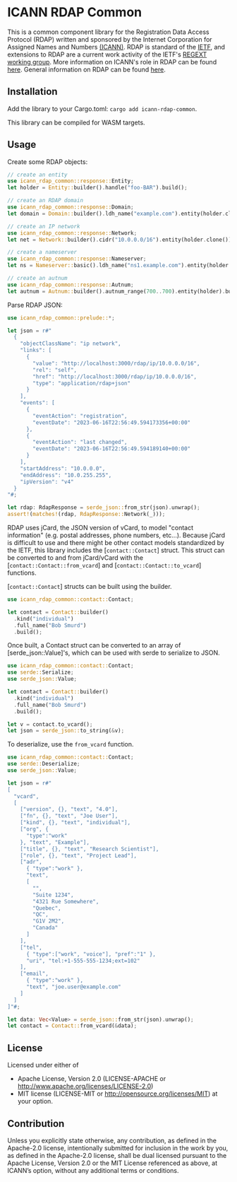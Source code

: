 ICANN RDAP Common
=================

This is a common component library for the Registration Data Access Protocol (RDAP) written and sponsored
by the Internet Corporation for Assigned Names and Numbers [(ICANN)](https://www.icann.org). 
RDAP is standard of the [IETF](https://ietf.org/), and extensions
to RDAP are a current work activity of the IETF's [REGEXT working group](https://datatracker.ietf.org/wg/regext/documents/).
More information on ICANN's role in RDAP can be found [here](https://www.icann.org/rdap).
General information on RDAP can be found [here](https://rdap.rcode3.com/).


Installation
------------

Add the library to your Cargo.toml: `cargo add icann-rdap-common`.

This library can be compiled for WASM targets.

Usage
-----

Create some RDAP objects:

```rust
// create an entity
use icann_rdap_common::response::Entity;
let holder = Entity::builder().handle("foo-BAR").build();

// create an RDAP domain
use icann_rdap_common::response::Domain;
let domain = Domain::builder().ldh_name("example.com").entity(holder.clone()).build();

// create an IP network
use icann_rdap_common::response::Network;
let net = Network::builder().cidr("10.0.0.0/16").entity(holder.clone()).build().unwrap();

// create a nameserver
use icann_rdap_common::response::Nameserver;
let ns = Nameserver::basic().ldh_name("ns1.example.com").entity(holder.clone()).build().unwrap();

// create an autnum
use icann_rdap_common::response::Autnum;
let autnum = Autnum::builder().autnum_range(700..700).entity(holder).build();
```

Parse RDAP JSON:

```rust
use icann_rdap_common::prelude::*;

let json = r#"
  {
    "objectClassName": "ip network",
    "links": [
      {
        "value": "http://localhost:3000/rdap/ip/10.0.0.0/16",
        "rel": "self",
        "href": "http://localhost:3000/rdap/ip/10.0.0.0/16",
        "type": "application/rdap+json"
      }
    ],
    "events": [
      {
        "eventAction": "registration",
        "eventDate": "2023-06-16T22:56:49.594173356+00:00"
      },
      {
        "eventAction": "last changed",
        "eventDate": "2023-06-16T22:56:49.594189140+00:00"
      }
    ],
    "startAddress": "10.0.0.0",
    "endAddress": "10.0.255.255",
    "ipVersion": "v4"
  }
"#;

let rdap: RdapResponse = serde_json::from_str(json).unwrap();
assert!(matches!(rdap, RdapResponse::Network(_)));
```

RDAP uses jCard, the JSON version of vCard, to model "contact information"
(e.g. postal addresses, phone numbers, etc...). Because jCard is difficult
to use and there might be other contact models standardized by the IETF,
this library includes the [`contact::Contact`] struct. This struct can be
converted to and from jCard/vCard with the [`contact::Contact::from_vcard`]
and [`contact::Contact::to_vcard`] functions.

[`contact::Contact`] structs can be built using the builder.

```rust
use icann_rdap_common::contact::Contact;

let contact = Contact::builder()
  .kind("individual")
  .full_name("Bob Smurd")
  .build();
```

Once built, a Contact struct can be converted to an array of [serde_json::Value]'s,
which can be used with serde to serialize to JSON.

```rust
use icann_rdap_common::contact::Contact;
use serde::Serialize;
use serde_json::Value;

let contact = Contact::builder()
  .kind("individual")
  .full_name("Bob Smurd")
  .build();

let v = contact.to_vcard();
let json = serde_json::to_string(&v);
```

To deserialize, use the `from_vcard` function.

```rust
use icann_rdap_common::contact::Contact;
use serde::Deserialize;
use serde_json::Value;

let json = r#"
[
  "vcard",
  [
    ["version", {}, "text", "4.0"],
    ["fn", {}, "text", "Joe User"],
    ["kind", {}, "text", "individual"],
    ["org", {
      "type":"work"
    }, "text", "Example"],
    ["title", {}, "text", "Research Scientist"],
    ["role", {}, "text", "Project Lead"],
    ["adr",
      { "type":"work" },
      "text",
      [
        "",
        "Suite 1234",
        "4321 Rue Somewhere",
        "Quebec",
        "QC",
        "G1V 2M2",
        "Canada"
      ]
    ],
    ["tel",
      { "type":["work", "voice"], "pref":"1" },
      "uri", "tel:+1-555-555-1234;ext=102"
    ],
    ["email",
      { "type":"work" },
      "text", "joe.user@example.com"
    ]
  ]
]"#;

let data: Vec<Value> = serde_json::from_str(json).unwrap();
let contact = Contact::from_vcard(&data);
```

License
-------

Licensed under either of
* Apache License, Version 2.0 (LICENSE-APACHE or http://www.apache.org/licenses/LICENSE-2.0)
* MIT license (LICENSE-MIT or http://opensource.org/licenses/MIT) at your option.

Contribution
------------

Unless you explicitly state otherwise, any contribution, as defined in the Apache-2.0 license, 
intentionally submitted for inclusion in the work by you, as defined in the Apache-2.0 license, 
shall be dual licensed pursuant to the Apache License, Version 2.0 or the MIT License referenced 
as above, at ICANN’s option, without any additional terms or conditions.
